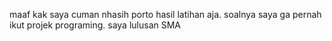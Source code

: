 maaf kak saya cuman nhasih porto hasil latihan aja. soalnya saya ga pernah ikut projek programing. saya lulusan SMA
